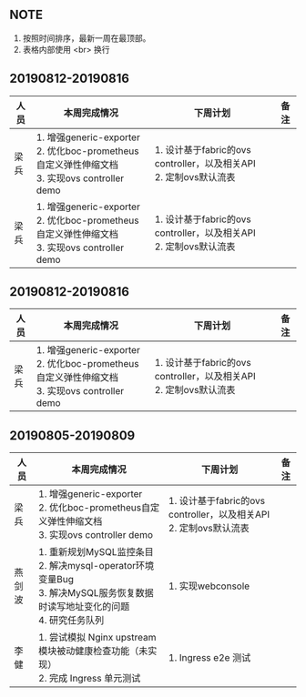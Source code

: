## NOTE
1. 按照时间排序，最新一周在最顶部。
2. 表格内部使用 \<br> 换行


## 20190812-20190816
|人员|本周完成情况|下周计划|备注|
|----|------------|--------|----|
|梁兵| 1. 增强generic-exporter <br/>2. 优化boc-prometheus自定义弹性伸缩文档 <br/>3. 实现ovs controller demo | 1. 设计基于fabric的ovs controller，以及相关API <br/>2. 定制ovs默认流表  |  |
|梁兵| 1. 增强generic-exporter <br/>2. 优化boc-prometheus自定义弹性伸缩文档 <br/>3. 实现ovs controller demo | 1. 设计基于fabric的ovs controller，以及相关API <br/>2. 定制ovs默认流表  |  |
## 20190812-20190816
|人员|本周完成情况|下周计划|备注|
|----|------------|--------|----|
|梁兵| 1. 增强generic-exporter <br/>2. 优化boc-prometheus自定义弹性伸缩文档 <br/>3. 实现ovs controller demo | 1. 设计基于fabric的ovs controller，以及相关API <br/>2. 定制ovs默认流表  |  |
## 20190805-20190809
|人员|本周完成情况|下周计划|备注|
|----|------------|--------|----|
|梁兵| 1. 增强generic-exporter <br/>2. 优化boc-prometheus自定义弹性伸缩文档 <br/>3. 实现ovs controller demo | 1. 设计基于fabric的ovs controller，以及相关API <br/>2. 定制ovs默认流表  |  |
|燕剑波| 1. 重新规划MySQL监控条目 <br/>2. 解决mysql-operator环境变量Bug <br/>3. 解决MySQL服务恢复数据时读写地址变化的问题 <br/>4. 研究任务队列 | 1. 实现webconsole  |  |
|李健|1. 尝试模拟 Nginx upstream 模块被动健康检查功能（未实现）<br> 2. 完成 Ingress 单元测试 | 1. Ingress e2e 测试 | |



